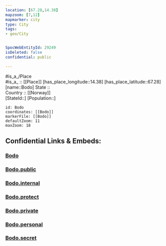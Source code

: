 ```yaml
---
location: [67.28,14.38] 
mapzoom: [7,12] 
mapmarker: city 
type: City
tags:
- geo/City


SpocWebEntityId: 29249
isDeleted: false
confidential: public

---
```

#is_a_/Place  
#is_a_ :: [[Place]] 
[has_place_longitude::14.38] 
[has_place_latitude::67.28] 
[name::Bodo] 
State ::  
Country :: [[Norway]]  
[StateId::] 
[Population::] 



```leaflet
id: Bodo
coordinates: [[Bodo]] 
markerFile: [[Bodo]] 
defaultZoom: 11 
maxZoom: 18
```


## Confidential Links & Embeds: 

### [Bodo](/_Standards/Earth/Continent/Europe/Europe~North/Norway/City/Bodo.md) 

### [Bodo.public](/_public/Earth/Continent/Europe/Europe~North/Norway/City/Bodo.public.md) 

### [Bodo.internal](/_internal/Earth/Continent/Europe/Europe~North/Norway/City/Bodo.internal.md) 

### [Bodo.protect](/_protect/Earth/Continent/Europe/Europe~North/Norway/City/Bodo.protect.md) 

### [Bodo.private](/_private/Earth/Continent/Europe/Europe~North/Norway/City/Bodo.private.md) 

### [Bodo.personal](/_personal/Earth/Continent/Europe/Europe~North/Norway/City/Bodo.personal.md) 

### [Bodo.secret](/_secret/Earth/Continent/Europe/Europe~North/Norway/City/Bodo.secret.md)

